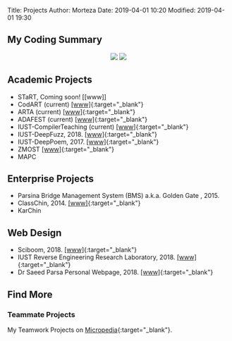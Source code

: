 Title: Projects
Author: Morteza
Date: 2019-04-01 10:20
Modified: 2019-04-01 19:30


## My Coding Summary
<div style="text-align: center;">

 <img src="https://github-readme-stats-sigma-five.vercel.app/api?username=m-zakeri&show_icons=true&count_private=true&hide_border=true%22"/>

<img src="https://github-readme-stats-sigma-five.vercel.app/api/top-langs/?username=m-zakeri&layout=compact"/>
</div>


## Academic Projects

* STaRT, Coming soon! [[www]]
* CodART (current) [[www]](https://m-zakeri.github.io/CodART){:target="_blank"}
* ARTA (current) [[www]](https://m-zakeri.github.io/ARTA){:target="_blank"}
* ADAFEST (current) [[www]](https://m-zakeri.github.io/ADAFEST){:target="_blank"}
* IUST-CompilerTeaching (current) [[www]](https://m-zakeri.github.io/IUSTCompiler){:target="_blank"}
* IUST-DeepFuzz, 2018. [[www]](https://github.com/m-zakeri/iust_deep_fuzz){:target="_blank"}
* IUST-DeepPoem, 2017. [[www]](https://github.com/m-zakeri/iust_deep_poem){:target="_blank"}
* ZMOST [[www]](https://github.com/m-zakeri/ZMOST){:target="_blank"}
* MAPC



## Enterprise Projects
* Parsina Bridge Management System (BMS) a.k.a. Golden Gate , 2015.
* ClassChin, 2014. [[www]](https://github.com/MAJAVA/ClassChinX){:target="_blank"}
* KarChin



## Web Design
* Sciboom, 2018. [[www]](http://sciboom.ir){:target="_blank"}
* IUST Reverse Engineering Research Laboratory, 2018. [[www]](http://parsa.iust.ac.ir/reverse-engineering-lab/){:target="_blank"}
* Dr Saeed Parsa Personal Webpage, 2018. [[www]](http://parsa.iust.ac.ir/){:target="_blank"}


## Find More

### Teammate Projects

My Teamwork Projects on [Micropedia](http://micropedia.ir/projects/){:target="_blank"}.